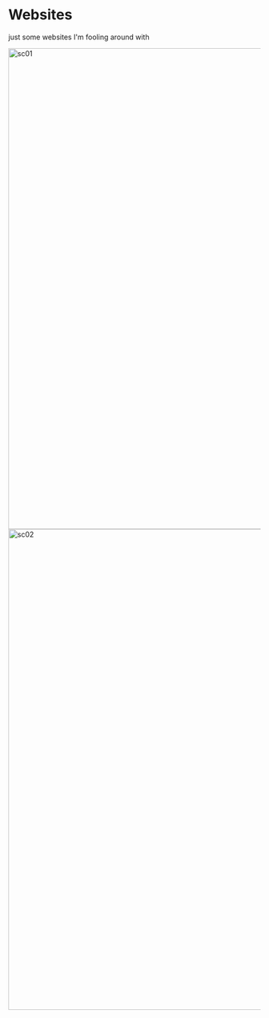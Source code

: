 # Websites
just some websites I'm fooling around with


<img width="959" alt="sc01" src="https://github.com/user-attachments/assets/2fb2b3e5-ba31-4876-b49b-7c8e835bbdb4" />

<img width="959" alt="sc02" src="https://github.com/user-attachments/assets/95a22e3f-1a1d-45c3-bb00-66e6657479e7" />
